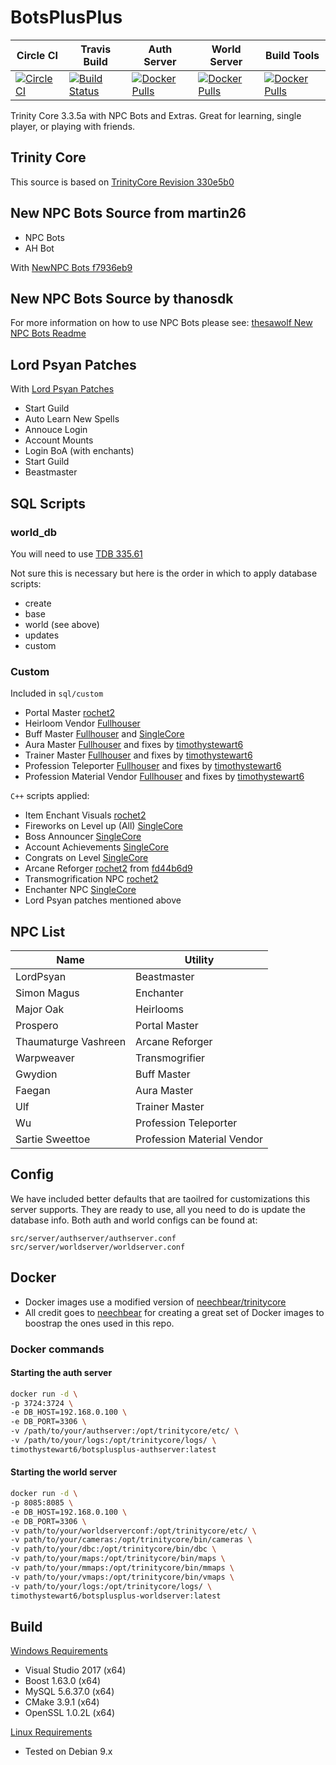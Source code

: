 # BotsPlusPlus

|  Circle CI    |  Travis Build|  Auth Server |  World Server  |  Build Tools  |
|  ------------ |  ----------- | ------------- | ------------- | ------------- |
| [![CircleCI](https://circleci.com/gh/timothystewart6/BotsPlusPlus/tree/master.svg?style=shield)](https://circleci.com/gh/timothystewart6/BotsPlusPlus/tree/master)| [![Build Status](https://travis-ci.org/timothystewart6/BotsPlusPlus.svg?branch=master)](https://travis-ci.org/timothystewart6/BotsPlusPlus)| [![Docker Pulls](https://img.shields.io/docker/pulls/timothystewart6/botsplusplus-authserver.svg)](https://hub.docker.com/r/timothystewart6/botsplusplus-authserver/)| [![Docker Pulls](https://img.shields.io/docker/pulls/timothystewart6/botsplusplus-worldserver.svg)](https://hub.docker.com/r/timothystewart6/botsplusplus-worldserver/)| [![Docker Pulls](https://img.shields.io/docker/pulls/timothystewart6/trinitycore-docker.svg)](https://hub.docker.com/r/timothystewart6/trinitycore-docker/)

Trinity Core 3.3.5a with NPC Bots and Extras. Great for learning, single player, or playing with friends.

## Trinity Core

This source is based on [TrinityCore Revision 330e5b0](https://github.com/TrinityCore/TrinityCore/commit/330e5b0ebcc6753a355afc3824121c5eba1bf5bc)

## New NPC Bots Source from martin26

* NPC Bots
* AH Bot

With [NewNPC Bots f7936eb9](https://github.com/martin26/NewNPCBots/commit/f7936eb9ea332c45146c59810f7d0d6bd3313308)

## New NPC Bots Source by thanosdk

For more information on how to use NPC Bots please see: [thesawolf New NPC Bots Readme](https://github.com/thesawolf/TrinityCore/blob/TrinityCoreLegacy/README_Bots.md)

## Lord Psyan Patches

With [Lord Psyan Patches](https://bitbucket.org/technotim/lordpsyan-patches)

* Start Guild
* Auto Learn New Spells
* Annouce Login
* Account Mounts
* Login BoA (with enchants)
* Start Guild
* Beastmaster

## SQL Scripts

### world_db

You will need to use [TDB 335.61](https://github.com/TrinityCore/TrinityCore/releases/tag/TDB335.61)

Not sure this is necessary but here is the order in which to apply database scripts:

* create
* base
* world (see above)
* updates
* custom

### Custom

Included in `sql/custom`

* Portal Master [rochet2](http://rochet2.github.io/Portal-Master.html)
* Heirloom Vendor [Fullhouser](http://sqlmegapack.weebly.com/)
* Buff Master [Fullhouser](http://sqlmegapack.weebly.com/) and [SingleCore](https://github.com/conan513/SingleCore_TC)
* Aura Master [Fullhouser](http://sqlmegapack.weebly.com/) and fixes by [timothystewart6](https://github.com/timothystewart6)
* Trainer Master [Fullhouser](http://sqlmegapack.weebly.com/) and fixes by [timothystewart6](https://github.com/timothystewart6)
* Profession Teleporter [Fullhouser](http://sqlmegapack.weebly.com/) and fixes by [timothystewart6](https://github.com/timothystewart6)
* Profession Material Vendor [Fullhouser](http://sqlmegapack.weebly.com/) and fixes by [timothystewart6](https://github.com/timothystewart6)

`C++` scripts applied:

* Item Enchant Visuals [rochet2](http://rochet2.github.io/Item-Enchant-Visuals.html)
* Fireworks on Level up (All) [SingleCore](https://github.com/conan513/SingleCore_TC)
* Boss Announcer [SingleCore](https://github.com/conan513/SingleCore_TC)
* Account Achievements [SingleCore](https://github.com/conan513/SingleCore_TC)
* Congrats on Level [SingleCore](https://github.com/conan513/SingleCore_TC)
* Arcane Reforger [rochet2](http://rochet2.github.io/Reforging.html) from [fd44b6d9](https://github.com/Rochet2/TrinityCore/commit/fd44b6d998818ffaa70b605a58c63318598e3f9a)
* Transmogrification NPC [rochet2](http://rochet2.github.io/Transmogrification.html)
* Enchanter NPC [SingleCore](https://github.com/conan513/SingleCore_TC)
* Lord Psyan patches mentioned above

## NPC List

| Name | Utility  |
|-------------| -----|
| LordPsyan | Beastmaster |
| Simon Magus | Enchanter |
| Major Oak | Heirlooms |
| Prospero | Portal Master |
| Thaumaturge Vashreen | Arcane Reforger |
| Warpweaver | Transmogrifier |
| Gwydion | Buff Master |
| Faegan | Aura Master |
| Ulf | Trainer Master |
| Wu | Profession Teleporter|
| Sartie Sweettoe | Profession Material Vendor |

## Config

We have included better defaults that are taoilred for customizations this server supports.  They are ready to use, all you need to do is update the database info. Both auth and world configs can be found at:

`src/server/authserver/authserver.conf`
`src/server/worldserver/worldserver.conf`

## Docker

* Docker images use a modified version of [neechbear/trinitycore](https://github.com/neechbear/trinitycore)
* All credit goes to [neechbear](https://github.com/neechbear) for creating a great set of Docker images to boostrap the ones used in this repo.

### Docker commands

#### Starting the auth server

```bash
docker run -d \
-p 3724:3724 \
-e DB_HOST=192.168.0.100 \
-e DB_PORT=3306 \
-v /path/to/your/authserver:/opt/trinitycore/etc/ \
-v /path/to/your/logs:/opt/trinitycore/logs/ \
timothystewart6/botsplusplus-authserver:latest
```

#### Starting the world server

```bash
docker run -d \
-p 8085:8085 \
-e DB_HOST=192.168.0.100 \
-e DB_PORT=3306 \
-v path/to/your/worldserverconf:/opt/trinitycore/etc/ \
-v path/to/your/cameras:/opt/trinitycore/bin/cameras \
-v path/to/your/dbc:/opt/trinitycore/bin/dbc \
-v path/to/your/maps:/opt/trinitycore/bin/maps \
-v path/to/your/mmaps:/opt/trinitycore/bin/mmaps \
-v path/to/your/vmaps:/opt/trinitycore/bin/vmaps \
-v path/to/your/logs:/opt/trinitycore/logs/ \
timothystewart6/botsplusplus-worldserver:latest
```

## Build

[Windows Requirements](https://trinitycore.atlassian.net/wiki/spaces/tc/pages/10977296/Windows+Requirements)

* Visual Studio 2017 (x64)
* Boost 1.63.0 (x64)
* MySQL 5.6.37.0 (x64)
* CMake 3.9.1 (x64)
* OpenSSL 1.0.2L (x64)

[Linux Requirements](https://trinitycore.atlassian.net/wiki/spaces/tc/pages/10977288/Linux+Requirements)

* Tested on Debian 9.x